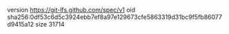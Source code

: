 version https://git-lfs.github.com/spec/v1
oid sha256:0df53c6d5c3924ebb7ef8a97e129673cfe5863319d31bc9f5fb86077d9415a12
size 31714
